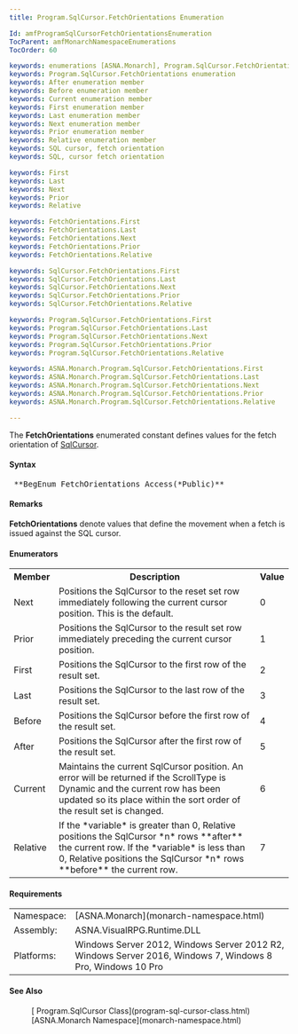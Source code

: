 ```yaml
---
title: Program.SqlCursor.FetchOrientations Enumeration

Id: amfProgramSqlCursorFetchOrientationsEnumeration
TocParent: amfMonarchNamespaceEnumerations
TocOrder: 60

keywords: enumerations [ASNA.Monarch], Program.SqlCursor.FetchOrientations
keywords: Program.SqlCursor.FetchOrientations enumeration
keywords: After enumeration member
keywords: Before enumeration member
keywords: Current enumeration member
keywords: First enumeration member
keywords: Last enumeration member
keywords: Next enumeration member
keywords: Prior enumeration member
keywords: Relative enumeration member
keywords: SQL cursor, fetch orientation
keywords: SQL, cursor fetch orientation

keywords: First
keywords: Last
keywords: Next
keywords: Prior
keywords: Relative

keywords: FetchOrientations.First
keywords: FetchOrientations.Last
keywords: FetchOrientations.Next
keywords: FetchOrientations.Prior
keywords: FetchOrientations.Relative

keywords: SqlCursor.FetchOrientations.First
keywords: SqlCursor.FetchOrientations.Last
keywords: SqlCursor.FetchOrientations.Next
keywords: SqlCursor.FetchOrientations.Prior
keywords: SqlCursor.FetchOrientations.Relative

keywords: Program.SqlCursor.FetchOrientations.First
keywords: Program.SqlCursor.FetchOrientations.Last
keywords: Program.SqlCursor.FetchOrientations.Next
keywords: Program.SqlCursor.FetchOrientations.Prior
keywords: Program.SqlCursor.FetchOrientations.Relative

keywords: ASNA.Monarch.Program.SqlCursor.FetchOrientations.First
keywords: ASNA.Monarch.Program.SqlCursor.FetchOrientations.Last
keywords: ASNA.Monarch.Program.SqlCursor.FetchOrientations.Next
keywords: ASNA.Monarch.Program.SqlCursor.FetchOrientations.Prior
keywords: ASNA.Monarch.Program.SqlCursor.FetchOrientations.Relative

---
```


The **FetchOrientations** enumerated constant defines values for the fetch orientation of [ SqlCursor](program-sql-cursor-class.html).

#### Syntax
<pre class="syntax"> **BegEnum FetchOrientations Access(*Public)** </pre>

#### Remarks
**FetchOrientations** denote values that define the movement when a fetch is issued against the SQL cursor.
<!--mine -->

#### Enumerators
<table class="mytable" cellspacing="0" cellpadding="4" width="90%">
          <colgroup>
            <col width="15%" />
            <col width="80%" />
            <col width="5%" align="center"/>
          </colgroup>
          <tr>
            <th>Member</th>
            <th>Description</th>
            <th>Value</th>
          </tr>
          <tr>
            <td>Next</td>
            <td>Positions the SqlCursor
          to the reset set row immediately following the current
          cursor position. This is the default.</td>
            <td>0</td>
          </tr>
          <tr>
            <td>Prior</td>
            <td>Positions the SqlCursor
          to the result set row immediately preceding the
          current cursor position.</td>
            <td>1</td>
          </tr>
          <tr>
            <td>First</td>
            <td>Positions the SqlCursor to
          the first row of the result set.</td>
            <td>2</td>
          </tr>
          <tr>
            <td>Last</td>
            <td>Positions the SqlCursor to
          the last row of the result set.</td>
            <td>3</td>
          </tr>
          <tr>
            <td>Before</td>
            <td>Positions the SqlCursor
          before the first row of the result set.</td>
            <td>4</td>
          </tr>
          <tr>
            <td>After</td>
            <td>Positions the SqlCursor after
          the first row of the result set.</td>
            <td>5</td>
          </tr>
          <tr>
            <td>Current</td>
            <td>Maintains the current
          SqlCursor position.  An error will be returned if
          the ScrollType is Dynamic and the current row has been
          updated so its place within the sort order of the result
          set is changed.</td>
            <td>6</td>
          </tr>
          <tr>
            <td>Relative</td>
            <td>If the 
 *variable*  is greater than 0, Relative
          positions the SqlCursor 
 *n*  rows 
 **after**  the current row. If the 
 *variable*  is less than 0, Relative positions
          the SqlCursor 
 *n*  rows 
 **before**  the current row.</td>
            <td>7</td>
          </tr>
</table>

<!-- -->

#### Requirements
<table class="dttable" cellspacing="0" cellpadding="4" width="60%">
           <colgroup>
            <col width="15%" style="font-weight:bold" />
            <col width="85%" />
          </colgroup>
          <tr>
            <td>Namespace:</td>
            <td>[ASNA.Monarch](monarch-namespace.html)</td>
          </tr>
          <tr>
            <td>Assembly:</td>
            <td>ASNA.VisualRPG.Runtime.DLL</td>
          </tr>
         <tr>
            <td>Platforms:</td>
            <td> Windows Server 2012, Windows Server 2012 R2, Windows Server 2016, Windows 7, Windows 8 Pro, Windows 10 Pro</td>
         </tr>
</table>

<!-- end -->

#### See Also
<dl><dd>[
    Program.SqlCursor Class](program-sql-cursor-class.html)</dd><dd>[ASNA.Monarch
    Namespace](monarch-namespace.html)</dd></dl> 

